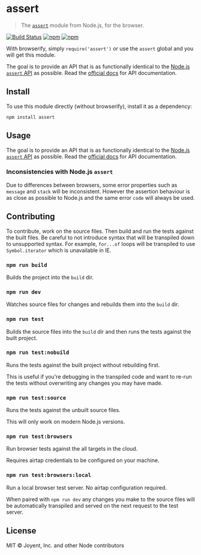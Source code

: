 # assert

> The [`assert`](https://nodejs.org/api/assert.html) module from Node.js, for the browser.

[![Build Status](https://travis-ci.org/browserify/commonjs-assert.svg?branch=master)](https://travis-ci.org/browserify/commonjs-assert)
[![npm](https://img.shields.io/npm/dm/assert.svg)](https://www.npmjs.com/package/assert)
[![npm](https://img.shields.io/npm/v/assert.svg)](https://www.npmjs.com/package/assert)

With browserify, simply `require('assert')` or use the `assert` global and you will get this module.

The goal is to provide an API that is as functionally identical to the [Node.js `assert` API](https://nodejs.org/api/assert.html) as possible. Read the [official docs](https://nodejs.org/api/assert.html) for API documentation.

## Install

To use this module directly (without browserify), install it as a dependency:

```
npm install assert
```

## Usage

The goal is to provide an API that is as functionally identical to the [Node.js `assert` API](https://nodejs.org/api/assert.html) as possible. Read the [official docs](https://nodejs.org/api/assert.html) for API documentation.

### Inconsistencies with Node.js `assert`

Due to differences between browsers, some error properties such as `message` and `stack` will be inconsistent. However the assertion behaviour is as close as possible to Node.js and the same error `code` will always be used.

## Contributing

To contribute, work on the source files. Then build and run the tests against the built files. Be careful to not introduce syntax that will be transpiled down to unsupported syntax. For example, `for...of` loops will be transpiled to use `Symbol.iterator` which is unavailable in IE.

### `npm run build`

Builds the project into the `build` dir.

### `npm run dev`

Watches source files for changes and rebuilds them into the `build` dir.

### `npm run test`

Builds the source files into the `build` dir and then runs the tests against the built project.

### `npm run test:nobuild`

Runs the tests against the built project without rebuilding first.

This is useful if you're debugging in the transpiled code and want to re-run the tests without overwriting any changes you may have made.

### `npm run test:source`

Runs the tests against the unbuilt source files.

This will only work on modern Node.js versions.

### `npm run test:browsers`

Run browser tests against the all targets in the cloud.

Requires airtap credentials to be configured on your machine.

### `npm run test:browsers:local`

Run a local browser test server. No airtap configuration required.

When paired with `npm run dev` any changes you make to the source files will be automatically transpiled and served on the next request to the test server.

## License

MIT © Joyent, Inc. and other Node contributors
